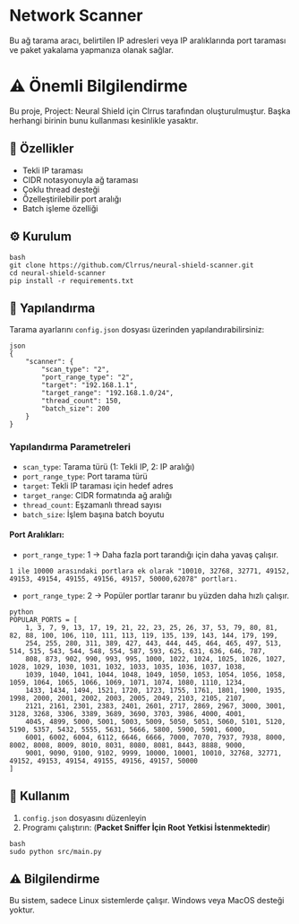 # Network Scanner

Bu ağ tarama aracı, belirtilen IP adresleri veya IP aralıklarında port taraması ve paket yakalama yapmanıza olanak sağlar.

# ⚠️ Önemli Bilgilendirme

Bu proje, Project: Neural Shield için Clrrus tarafından oluşturulmuştur. Başka herhangi birinin bunu kullanması kesinlikle yasaktır.

## 🚀 Özellikler

- Tekli IP taraması
- CIDR notasyonuyla ağ taraması
- Çoklu thread desteği
- Özelleştirilebilir port aralığı
- Batch işleme özelliği

## ⚙️ Kurulum
```
bash
git clone https://github.com/Clrrus/neural-shield-scanner.git
cd neural-shield-scanner
pip install -r requirements.txt
```

## 📝 Yapılandırma

Tarama ayarlarını `config.json` dosyası üzerinden yapılandırabilirsiniz:
```
json
{
    "scanner": {
        "scan_type": "2",
        "port_range_type": "2",
        "target": "192.168.1.1",
        "target_range": "192.168.1.0/24",
        "thread_count": 150,
        "batch_size": 200
    }
}
```

### Yapılandırma Parametreleri

- `scan_type`: Tarama türü (1: Tekli IP, 2: IP aralığı)
- `port_range_type`: Port tarama türü
- `target`: Tekli IP taraması için hedef adres
- `target_range`: CIDR formatında ağ aralığı
- `thread_count`: Eşzamanlı thread sayısı
- `batch_size`: İşlem başına batch boyutu

#### Port Aralıkları:
- `port_range_type`: 1 -> Daha fazla port tarandığı için daha yavaş çalışır.
```
1 ile 10000 arasındaki portlara ek olarak "10010, 32768, 32771, 49152, 49153, 49154, 49155, 49156, 49157, 50000,62078" portları.
```
- `port_range_type`: 2 -> Popüler portlar taranır bu yüzden daha hızlı çalışır.
```
python
POPULAR_PORTS = [
    1, 3, 7, 9, 13, 17, 19, 21, 22, 23, 25, 26, 37, 53, 79, 80, 81, 82, 88, 100, 106, 110, 111, 113, 119, 135, 139, 143, 144, 179, 199, 
    254, 255, 280, 311, 389, 427, 443, 444, 445, 464, 465, 497, 513, 514, 515, 543, 544, 548, 554, 587, 593, 625, 631, 636, 646, 787, 
    808, 873, 902, 990, 993, 995, 1000, 1022, 1024, 1025, 1026, 1027, 1028, 1029, 1030, 1031, 1032, 1033, 1035, 1036, 1037, 1038, 
    1039, 1040, 1041, 1044, 1048, 1049, 1050, 1053, 1054, 1056, 1058, 1059, 1064, 1065, 1066, 1069, 1071, 1074, 1080, 1110, 1234, 
    1433, 1434, 1494, 1521, 1720, 1723, 1755, 1761, 1801, 1900, 1935, 1998, 2000, 2001, 2002, 2003, 2005, 2049, 2103, 2105, 2107, 
    2121, 2161, 2301, 2383, 2401, 2601, 2717, 2869, 2967, 3000, 3001, 3128, 3268, 3306, 3389, 3689, 3690, 3703, 3986, 4000, 4001, 
    4045, 4899, 5000, 5001, 5003, 5009, 5050, 5051, 5060, 5101, 5120, 5190, 5357, 5432, 5555, 5631, 5666, 5800, 5900, 5901, 6000, 
    6001, 6002, 6004, 6112, 6646, 6666, 7000, 7070, 7937, 7938, 8000, 8002, 8008, 8009, 8010, 8031, 8080, 8081, 8443, 8888, 9000, 
    9001, 9090, 9100, 9102, 9999, 10000, 10001, 10010, 32768, 32771, 49152, 49153, 49154, 49155, 49156, 49157, 50000
]
```

## 🔧 Kullanım

1. `config.json` dosyasını düzenleyin
2. Programı çalıştırın: (**Packet Sniffer İçin Root Yetkisi İstenmektedir**)
```
bash
sudo python src/main.py
```

## ⚠️ Bilgilendirme

Bu sistem, sadece Linux sistemlerde çalışır. Windows veya MacOS desteği yoktur.
